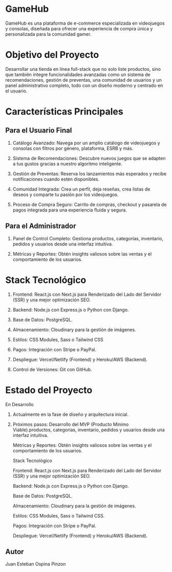 
# GameHub

GameHub es una plataforma de e-commerce especializada en videojuegos y consolas, diseñada para ofrecer una experiencia de compra única y personalizada para la comunidad gamer.


# Objetivo del Proyecto

Desarrollar una tienda en línea full-stack que no solo liste productos, sino que también integre funcionalidades avanzadas como un sistema de recomendaciones, gestión de preventas, una comunidad de usuarios y un panel administrativo completo, todo con un diseño moderno y centrado en el usuario.


# Características Principales

## Para el Usuario Final

1. Catálogo Avanzado: Navega por un amplio catálogo de videojuegos y consolas con filtros por género, plataforma, ESRB y más.

2. Sistema de Recomendaciones: Descubre nuevos juegos que se adapten a tus gustos gracias a nuestro algoritmo inteligente.

3. Gestión de Preventas: Reserva los lanzamientos más esperados y recibe notificaciones cuando estén disponibles.

4. Comunidad Integrada: Crea un perfil, deja reseñas, crea listas de deseos y comparte tu pasión por los videojuegos.

5. Proceso de Compra Seguro: Carrito de compras, checkout y pasarela de pagos integrada para una experiencia fluida y segura.


## Para el Administrador

1. Panel de Control Completo: Gestiona productos, categorías, inventario, pedidos y usuarios desde una interfaz intuitiva.

2. Métricas y Reportes: Obtén insights valiosos sobre las ventas y el comportamiento de los usuarios.

# Stack Tecnológico

1. Frontend: React.js con Next.js para Renderizado del Lado del Servidor (SSR) y una mejor optimización SEO.

2. Backend: Node.js con Express.js o Python con Django.

3. Base de Datos: PostgreSQL.

4. Almacenamiento: Cloudinary para la gestión de imágenes.

5. Estilos: CSS Modules, Sass o Tailwind CSS

6. Pagos: Integración con Stripe o PayPal.

7. Despliegue: Vercel/Netlify (Frontend) y Heroku/AWS (Backend).

8. Control de Versiones: Git con GitHub.


# Estado del Proyecto

En Desarrollo

1. Actualmente en la fase de diseño y arquitectura inicial.

2. Próximos pasos: Desarrollo del MVP (Producto Mínimo Viable).productos, categorías, inventario, pedidos y usuarios desde una interfaz intuitiva.

    Métricas y Reportes: Obtén insights valiosos sobre las ventas y el comportamiento de los usuarios.

   Stack Tecnológico

    Frontend: React.js con Next.js para Renderizado del Lado del Servidor (SSR) y una mejor optimización SEO.

    Backend: Node.js con Express.js o Python con Django.

    Base de Datos: PostgreSQL.

    Almacenamiento: Cloudinary para la gestión de imágenes.

    Estilos: CSS Modules, Sass o Tailwind CSS.

    Pagos: Integración con Stripe o PayPal.

    Despliegue: Vercel/Netlify (Frontend) y Heroku/AWS (Backend).

## Autor
Juan Esteban Ospina Pinzon
